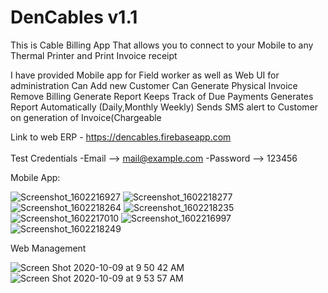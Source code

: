 # DenCables v1.1
This is Cable Billing App That allows you to connect to your Mobile to any Thermal Printer and Print Invoice receipt

I have provided Mobile app for Field worker as well as Web UI for administration
Can Add new Customer
Can Generate Physical Invoice
Remove Billing
Generate Report
Keeps Track of Due Payments
Generates Report Automatically (Daily,Monthly Weekly)
Sends SMS alert to Customer on generation of Invoice(Chargeable

Link to web ERP - https://dencables.firebaseapp.com
<br></br>Test Credentials -Email    --> mail@example.com
                 -Password --> 123456

Mobile App:

![Screenshot_1602216927](https://user-images.githubusercontent.com/26293007/95544749-aeea8f80-0a19-11eb-8bd4-953d466fa919.png)
![Screenshot_1602218277](https://user-images.githubusercontent.com/26293007/95544960-3a642080-0a1a-11eb-9470-78d389289642.png)
![Screenshot_1602218264](https://user-images.githubusercontent.com/26293007/95544980-44861f00-0a1a-11eb-9c31-ef735363259c.png)
![Screenshot_1602218235](https://user-images.githubusercontent.com/26293007/95545328-371d6480-0a1b-11eb-9a89-9724936a91ca.png)
![Screenshot_1602217010](https://user-images.githubusercontent.com/26293007/95545252-089f8980-0a1b-11eb-8452-991fa83d6a61.png)
![Screenshot_1602216997](https://user-images.githubusercontent.com/26293007/95545394-66cc6c80-0a1b-11eb-8cb1-287651693221.png)
![Screenshot_1602218249](https://user-images.githubusercontent.com/26293007/95545468-954a4780-0a1b-11eb-9967-f057059386c1.png)




Web Management

![Screen Shot 2020-10-09 at 9 50 42 AM](https://user-images.githubusercontent.com/26293007/95545046-70a1a000-0a1a-11eb-8246-370a1be2f2d7.png)
![Screen Shot 2020-10-09 at 9 53 57 AM](https://user-images.githubusercontent.com/26293007/95545112-9a5ac700-0a1a-11eb-8c9e-4f1faa0afbd0.png)
